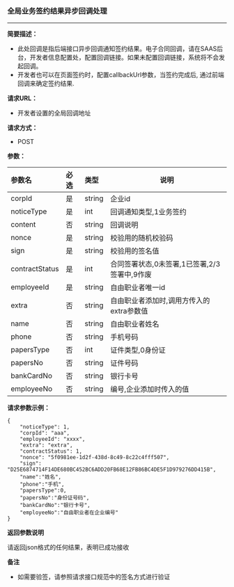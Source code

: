 ### 全局业务签约结果异步回调处理

---

**简要描述：**

* 此处回调是指后端接口异步回调通知签约结果。电子合同回调，请在SAAS后台，开发者信息配置处，配置回调链接。如果未配置回调链接，系统将不会发起回调。
* 开发者也可以在页面签约时，配置callbackUrl参数，当签约完成后, 通过前端回调来确定签约结果.

**请求URL：**

* 开发者设置的全局回调地址

**请求方式：**

* POST 

**参数：**

| 参数名 | 必选 | 类型 | 说明 |
| :--- | :--- | :--- | --- |
| corpId | 是 | string | 企业id |
| noticeType | 是 | int | 回调通知类型,1业务签约 |
| content | 否 | string | 回调说明 |
| nonce | 是 | string | 校验用的随机校验码 |
| sign | 是 | string | 校验用的签名值 |
| contractStatus | 是 | int | 合同签署状态,0未签署,1已签署,2/3签署中,9作废 |
| employeeId | 是 | string | 自由职业者唯一id |
| extra | 否 | string | 自由职业者添加时,调用方传入的extra参数值 |
| name | 否 | string | 自由职业者姓名 |
| phone | 否 | string | 手机号码 |
| papersType | 否 | int | 证件类型,0身份证 |
| papersNo | 否 | string | 证件号码 |
| bankCardNo | 否 | string | 银行卡号 |
| employeeNo | 否 | string | 编号,企业添加时传入的值 |

**请求参数示例：**

```
{
    "noticeType": 1,
    "corpId": "aaa",
    "employeeId": "xxxx",
    "extra": "extra",
    "contractStatus": 1,
    "nonce": "5f0981ee-1d2f-438d-8c49-8c22c4fff507",
    "sign": "D25E6874714F14DE680BC452BC6ADD20FB68E12FB86BC4DE5F1D979276DD415B",
    "name":"姓名",
    "phone":"手机",
    "papersType":0,
    "papersNo":"身份证号码",
    "bankCardNo":"银行卡号",
    "employeeNo":"自由职业者在企业编号"
}
```

**返回参数说明**

请返回json格式的任何结果，表明已成功接收

**备注**

* 如需要验签，请参照请求接口规范中的签名方式进行验证



